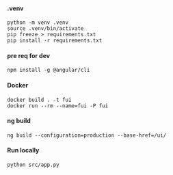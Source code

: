 #### .venv
```shell
python -m venv .venv  
source .venv/bin/activate
pip freeze > requirements.txt
pip install -r requirements.txt
```

#### pre req for dev
```shell
npm install -g @angular/cli
```

#### Docker
```shell
docker build . -t fui
docker run --rm --name=fui -P fui
```

#### ng build
```shell
ng build --configuration=production --base-href=/ui/
```

#### Run locally
```shell
python src/app.py
```